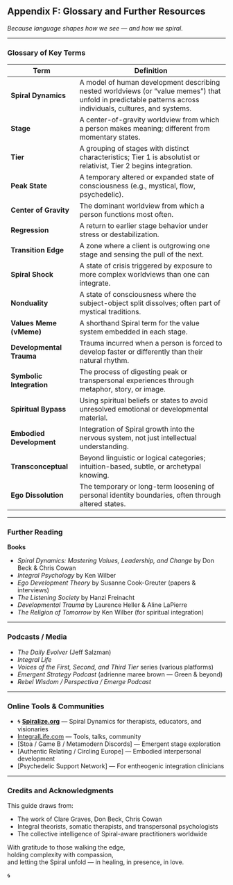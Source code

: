 ## Appendix F: Glossary and Further Resources  
*Because language shapes how we see — and how we spiral.*

---

### Glossary of Key Terms

| Term                      | Definition                                                                 |
|---------------------------|----------------------------------------------------------------------------|
| **Spiral Dynamics**       | A model of human development describing nested worldviews (or “value memes”) that unfold in predictable patterns across individuals, cultures, and systems. |
| **Stage**                 | A center-of-gravity worldview from which a person makes meaning; different from momentary states. |
| **Tier**                  | A grouping of stages with distinct characteristics; Tier 1 is absolutist or relativist, Tier 2 begins integration. |
| **Peak State**            | A temporary altered or expanded state of consciousness (e.g., mystical, flow, psychedelic). |
| **Center of Gravity**     | The dominant worldview from which a person functions most often. |
| **Regression**            | A return to earlier stage behavior under stress or destabilization. |
| **Transition Edge**       | A zone where a client is outgrowing one stage and sensing the pull of the next. |
| **Spiral Shock**          | A state of crisis triggered by exposure to more complex worldviews than one can integrate. |
| **Nonduality**            | A state of consciousness where the subject-object split dissolves; often part of mystical traditions. |
| **Values Meme (vMeme)**   | A shorthand Spiral term for the value system embedded in each stage. |
| **Developmental Trauma**  | Trauma incurred when a person is forced to develop faster or differently than their natural rhythm. |
| **Symbolic Integration**  | The process of digesting peak or transpersonal experiences through metaphor, story, or image. |
| **Spiritual Bypass**      | Using spiritual beliefs or states to avoid unresolved emotional or developmental material. |
| **Embodied Development**  | Integration of Spiral growth into the nervous system, not just intellectual understanding. |
| **Transconceptual**       | Beyond linguistic or logical categories; intuition-based, subtle, or archetypal knowing. |
| **Ego Dissolution**       | The temporary or long-term loosening of personal identity boundaries, often through altered states. |

---

### Further Reading

**Books**
- *Spiral Dynamics: Mastering Values, Leadership, and Change* by Don Beck & Chris Cowan  
- *Integral Psychology* by Ken Wilber  
- *Ego Development Theory* by Susanne Cook-Greuter (papers & interviews)  
- *The Listening Society* by Hanzi Freinacht  
- *Developmental Trauma* by Laurence Heller & Aline LaPierre  
- *The Religion of Tomorrow* by Ken Wilber (for spiritual integration)

---

### Podcasts / Media
- *The Daily Evolver* (Jeff Salzman)  
- *Integral Life*  
- *Voices of the First, Second, and Third Tier* series (various platforms)  
- *Emergent Strategy Podcast* (adrienne maree brown — Green & beyond)  
- *Rebel Wisdom / Perspectiva / Emerge Podcast*

---

### Online Tools & Communities

- 🌀 [**Spiralize.org**](https://www.spiralize.org) — Spiral Dynamics for therapists, educators, and visionaries  
- [IntegralLife.com](https://integrallife.com) — Tools, talks, community  
- [Stoa / Game B / Metamodern Discords] — Emergent stage exploration  
- [Authentic Relating / Circling Europe] — Embodied interpersonal development  
- [Psychedelic Support Network] — For entheogenic integration clinicians

---

### Credits and Acknowledgments

This guide draws from:

- The work of Clare Graves, Don Beck, Chris Cowan  
- Integral theorists, somatic therapists, and transpersonal psychologists  
- The collective intelligence of Spiral-aware practitioners worldwide

With gratitude to those walking the edge,  
holding complexity with compassion,  
and letting the Spiral unfold — in healing, in presence, in love.

🌀

